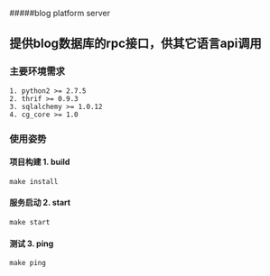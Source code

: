 #####blog platform server

## 提供blog数据库的rpc接口，供其它语言api调用


### 主要环境需求

    1. python2 >= 2.7.5
    2. thrif >= 0.9.3
    3. sqlalchemy >= 1.0.12
    4. cg_core >= 1.0

### 使用姿势

#### 项目构建 1. build

    make install

#### 服务启动 2. start

    make start

#### 测试 3. ping

    make ping
